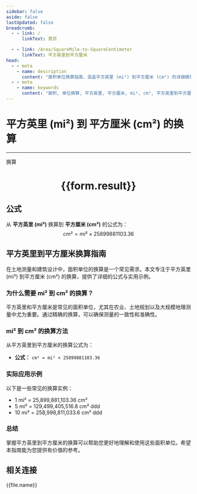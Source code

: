 ```yaml
---
sidebar: false
aside: false
lastUpdated: false
breadcrumb:
  - - link: /
      linkText: 首页

  - - link: /Area/SquareMile-to-SquareCentimeter
      linkText: 平方英里到平方厘米
head:
  - - meta
    - name: description
      content: "面积单位换算指南，涵盖平方英里 (mi²) 到平方厘米 (cm²) 的详细换算公式与说明。"
  - - meta
    - name: keywords
      content: "面积, 单位换算, 平方英里, 平方厘米, mi², cm², 平方英里到平方厘米, 面积换算指南"
---
```

# 平方英里 (mi²) 到 平方厘米 (cm²) 的换算
---
<script setup>
import { onMounted, reactive, inject, ref } from 'vue'
import { NButton, NForm, NFormItem, NInput, NInputNumber, NSelect, NCard, useMessage,NGrid ,NGi } from 'naive-ui'
import { defineClientComponent } from 'vitepress'
import { Area } from '../../files';

const convert = inject('convert')

const form = reactive({
  number: null,
  result: '',
})

const convertHandler = () => {
  if (form.number !== null && !isNaN(form.number)) {
    const convertedValue = parseFloat(form.number) * 25899881103.36
    form.result = `${form.number}mi² = ${convertedValue.toFixed(2)}cm²`
  } else {
    form.result = '请输入有效的数值。'
  }
}
</script>

<n-form size="large" :model="form">
  <n-form-item label="平方英里 (mi²)">
    <n-input-number v-model:value="form.number" placeholder="输入平方英里" style="width: 100%" />
  </n-form-item>
  <n-form-item>
    <n-button type="primary" @click="convertHandler" block>换算</n-button>
  </n-form-item>
</n-form>

<n-card  embedded :bordered="false" hoverable>
  <div  style="text-align:center">
    <h1>{{form.result}}</h1>
  </div>
</n-card>

## 公式

从 **平方英里 (mi²)** 换算到 **平方厘米 (cm²)** 的公式为：
$$ cm² = mi² \times 25899881103.36 $$

## 平方英里到平方厘米换算指南

在土地测量和建筑设计中，面积单位的换算是一个常见需求。本文专注于平方英里 (mi²) 到平方厘米 (cm²) 的换算，提供了详细的公式与实用示例。

### 为什么需要 mi² 到 cm² 的换算？

平方英里和平方厘米是常见的面积单位，尤其在农业、土地规划以及大规模地理测量中尤为重要。通过精确的换算，可以确保测量的一致性和准确性。

### mi² 到 cm² 的换算方法

从平方英里到平方厘米的换算公式为：

- **公式：** `cm² = mi² × 25899881103.36`

### 实际应用示例

以下是一些常见的换算实例：

- 1 mi² = 25,899,881,103.36 cm²
- 5 mi² = 129,499,405,516.8 cm²
ddd
- 10 mi² = 258,998,811,033.6 cm²
ddd

### 总结

掌握平方英里到平方厘米的换算可以帮助您更好地理解和使用这些面积单位。希望本指南能为您提供有价值的参考。

## 相关连接
<n-grid x-gap="12" :cols="3">
  <n-gi v-for="(file, index) in Area" :key="index">
    <n-button
      text
      tag="a"
      :href="file.path"
      type="primary"
    >
      {{file.name}}
    </n-button>
  </n-gi>
</n-grid>